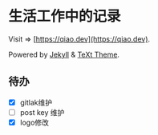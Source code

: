 # 生活工作中的记录

Visit => [https://qiao.dev](https://qiao.dev).

Powered by [Jekyll](https://jekyllrb.com/) & [TeXt Theme](https://github.com/kitian616/jekyll-TeXt-theme).


## 待办

* [x] gitlak维护
* [ ] post key 维护
* [x] logo修改
